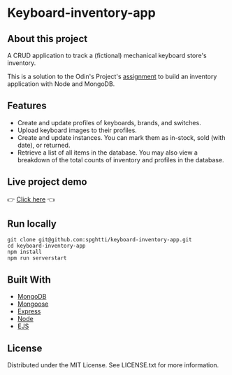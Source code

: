 # Keyboard-inventory-app

## About this project

A CRUD application to track a (fictional) mechanical keyboard store's inventory.

This is a solution to the Odin's Project's [assignment](https://www.theodinproject.com/lessons/nodejs-inventory-application) to build an inventory application with Node and MongoDB.

## Features

- Create and update profiles of keyboards, brands, and switches.
- Upload keyboard images to their profiles.
- Create and update instances. You can mark them as in-stock, sold (with date), or returned.
- Retrieve a list of all items in the database. You may also view a breakdown of the total counts of inventory and profiles in the database.

## Live project demo

:point_right: [Click here](https://keyboard-inventory-app-production.up.railway.app/inventory) :point_left:

## Run locally

```
git clone git@github.com:spghtti/keyboard-inventory-app.git
cd keyboard-inventory-app
npm install
npm run serverstart

```

## Built With

- [MongoDB](https://www.mongodb.com/)
- [Mongoose](https://mongoosejs.com/)
- [Express](https://expressjs.com/)
- [Node](https://nodejs.org/en/)
- [EJS](https://ejs.co/)

## License

Distributed under the MIT License. See LICENSE.txt for more information.
